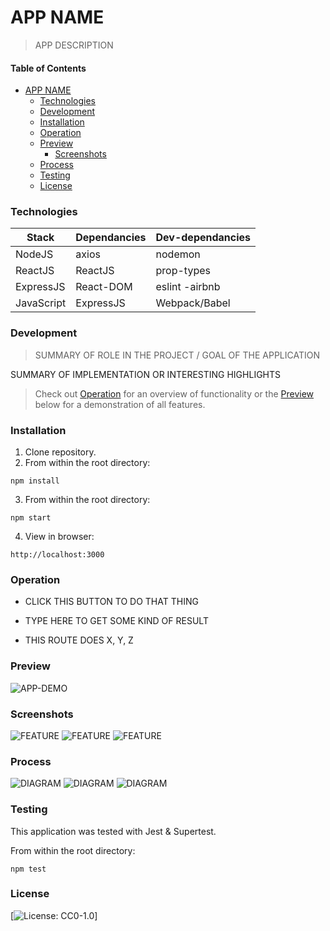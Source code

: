 # APP NAME

>APP DESCRIPTION

#### Table of Contents

* [APP NAME](#)
     * [Technologies](#Technologies)
     * [Development](#Development)
     * [Installation](#Installation)
     * [Operation](#Operation)
     * [Preview](#Preview)
       * [Screenshots](#Screenshots)
     * [Process](#Process)
     * [Testing](#Testing)
     * [License](#License)

### Technologies

|    Stack   | Dependancies | Dev-dependancies |
|------------|--------------|------------------|
|   NodeJS   |    axios     |     nodemon      |
|  ReactJS   |   ReactJS    |   prop-types     |
| ExpressJS  |  React-DOM   |   eslint -airbnb |
| JavaScript |  ExpressJS   | Webpack/Babel    |

### Development

> SUMMARY OF ROLE IN THE PROJECT / GOAL OF THE APPLICATION

SUMMARY OF IMPLEMENTATION OR INTERESTING HIGHLIGHTS

> Check out [Operation](#Operation) for an overview of functionality or the [Preview](#Preview) below for a demonstration of all features.


### Installation

1. Clone repository.
2. From within the root directory:

``
npm install
``

3. From within the root directory:

``
npm start
``

4. View in browser:

``
http://localhost:3000
``

### Operation

- CLICK THIS BUTTON TO DO THAT THING

- TYPE HERE TO GET SOME KIND OF RESULT

- THIS ROUTE DOES X, Y, Z

### Preview

![APP-DEMO](demo/APP-DEMO.gif "APP-DEMO DESCRIPTION")

### Screenshots

![FEATURE](demo/FEATURE.png "FEATURE DESCRIPTION")
![FEATURE](demo/FEATURE.png "FEATURE DESCRIPTION")
![FEATURE](demo/FEATURE.png "FEATURE DESCRIPTION")

### Process

![DIAGRAM](demo/DIAGRAM.png "DIAGRAM DESCRIPTION")
![DIAGRAM](demo/DIAGRAM.png "DIAGRAM DESCRIPTION")
![DIAGRAM](demo/DIAGRAM.png "DIAGRAM DESCRIPTION")

### Testing

This application was tested with Jest & Supertest.

From within the root directory:

``
npm test
``

### License

[![License: CC0-1.0](https://licensebuttons.net/l/zero/1.0/80x15.png)]
